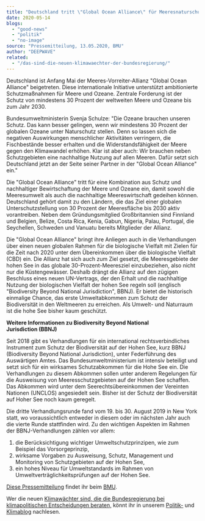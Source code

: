 ```yaml
---
title: "Deutschland tritt \"Global Ocean Alliance\" für Meeresnaturschutz bei"
date: 2020-05-14
blogs: 
  - "good-news"
  - "politik"
  - "no-image"
source: "Pressemitteilung, 13.05.2020, BMU"
author: "DEEPWAVE"
related: 
  - "/das-sind-die-neuen-klimawaechter-der-bundesregierung/"
---
```


Deutschland ist Anfang Mai der Meeres-Vorreiter-Allianz "Global Ocean Alliance" beigetreten. Diese internationale Initiative unterstützt ambitionierte Schutzmaßnahmen für Meere und Ozeane. Zentrale Forderung ist der Schutz von mindestens 30 Prozent der weltweiten Meere und Ozeane bis zum Jahr 2030.

Bundesumweltministerin Svenja Schulze: "Die Ozeane brauchen unseren Schutz. Das kann besser gelingen, wenn wir mindestens 30 Prozent der globalen Ozeane unter Naturschutz stellen. Denn so lassen sich die negativen Auswirkungen menschlicher Aktivitäten verringern, die Fischbestände besser erhalten und die Widerstandsfähigkeit der Meere gegen den Klimawandel erhöhen. Klar ist aber auch: Wir brauchen neben Schutzgebieten eine nachhaltige Nutzung auf allen Meeren. Dafür setzt sich Deutschland jetzt an der Seite seiner Partner in der "Global Ocean Alliance" ein."

Die "Global Ocean Alliance" tritt für eine Kombination aus Schutz und nachhaltiger Bewirtschaftung der Meere und Ozeane ein, damit sowohl die Meeresumwelt als auch die nachhaltige Meereswirtschaft gedeihen können. Deutschland gehört damit zu den Ländern, die das Ziel einer globalen Unterschutzstellung von 30 Prozent der Meeresfläche bis 2030 aktiv vorantreiben. Neben dem Gründungsmitglied Großbritannien sind Finnland und Belgien, Belize, Costa Rica, Kenia, Gabun, Nigeria, Palau, Portugal, die Seychellen, Schweden und Vanuatu bereits Mitglieder der Allianz.

Die "Global Ocean Alliance" bringt ihre Anliegen auch in die Verhandlungen über einen neuen globalen Rahmen für die biologische Vielfalt mit Zielen für die Zeit nach 2020 unter dem Übereinkommen über die biologische Vielfalt (CBD) ein. Die Allianz hat sich auch zum Ziel gesetzt, die Meeresgebiete der hohen See in das globale 30-Prozent-Meeresziel einzubeziehen, also nicht nur die Küstengewässer. Deshalb drängt die Allianz auf den zügigen Beschluss eines neuen UN\-Vertrags, der den Erhalt und die nachhaltige Nutzung der biologischen Vielfalt der hohen See regeln soll (englisch "Biodiversity Beyond National Jurisdiction", BBNJ). Er bietet die historisch einmalige Chance, das erste Umweltabkommen zum Schutz der Biodiversität in den Weltmeeren zu erreichen. Als Umwelt- und Naturraum ist die hohe See bisher kaum geschützt.

**Weitere Informationen zu Biodiversity Beyond National Jurisdiction (BBNJ)**

Seit 2018 gibt es Verhandlungen für ein international rechtsverbindliches Instrument zum Schutz der Biodiversität auf der Hohen See, kurz BBNJ (Biodiversity Beyond National Jurisdiction), unter Federführung des Auswärtigen Amtes. Das Bundesumweltministerium ist intensiv beteiligt und setzt sich für ein wirksames Schutzabkommen für die Hohe See ein. Die Verhandlungen zu diesem Abkommen sollen unter anderem Regelungen für die Ausweisung von Meeresschutzgebieten auf der Hohen See schaffen. Das Abkommen wird unter dem Seerechtsübereinkommen der Vereinten Nationen (UNCLOS) angesiedelt sein. Bisher ist der Schutz der Biodiversität auf Hoher See noch kaum geregelt.

Die dritte Verhandlungsrunde fand vom 19. bis 30. August 2019 in New York statt, wo voraussichtlich entweder in diesem oder im nächsten Jahr auch die vierte Runde stattfinden wird. Zu den wichtigen Aspekten im Rahmen der BBNJ-Verhandlungen zählen vor allem:

1. die Berücksichtigung wichtiger Umweltschutzprinzipen, wie zum Beispiel das Vorsorgeprinzip,
2. wirksame Vorgaben zu Ausweisung, Schutz, Management und Monitoring von Schutzgebieten auf der Hohen See,
3. ein hohes Niveau für Umweltstandards im Rahmen von Umweltverträglichkeitsprüfungen auf der Hohen See.

[Diese Pressemitteilung](https://www.bmu.de/pressemitteilung/deutschland-tritt-global-ocean-alliance-fuer-meeresnaturschutz-bei/) findet ihr beim [BMU](https://www.bmu.de/).

Wer die neuen [Klimawächter sind, die die Bundesregierung bei klimapolitischen Entscheidungen beraten,](https://www.deepwave.org/das-sind-die-neuen-klimawaechter-der-bundesregierung/) könnt ihr in unserem [Politik-](https://www.deepwave.org/blogs/politik/) und [Klimablog](https://www.deepwave.org/blogs/klima/) nachlesen.
